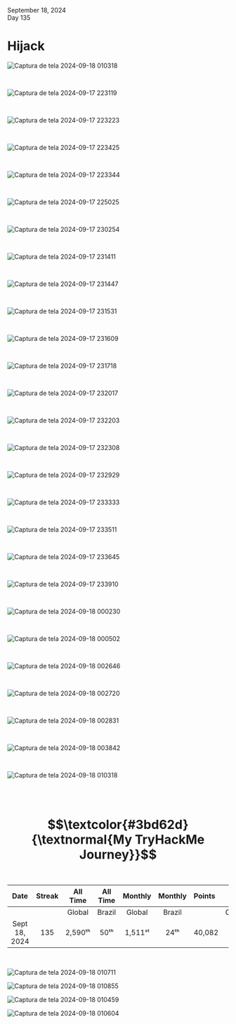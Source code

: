 September 18, 2024<br>
Day 135<br>


<h1>Hijack</h1>

![Captura de tela 2024-09-18 010318](https://github.com/user-attachments/assets/c1a3b198-532c-4132-bb3a-3c5d2475656b)

<br>


![Captura de tela 2024-09-17 223119](https://github.com/user-attachments/assets/737f046e-3748-4b6b-9f82-93a392c5aa08)


<br>

![Captura de tela 2024-09-17 223223](https://github.com/user-attachments/assets/cf9fe1bc-f065-48e5-a16c-7c31e85c4299)


<br>

![Captura de tela 2024-09-17 223425](https://github.com/user-attachments/assets/06206fd7-d4f0-4776-a846-f8179152b264)

<br>


![Captura de tela 2024-09-17 223344](https://github.com/user-attachments/assets/95afd48a-03b1-4945-ab6f-3895f76e2668)


<br>

![Captura de tela 2024-09-17 225025](https://github.com/user-attachments/assets/5ebe37ca-6ec2-41b3-8e24-8b19483f8555)


<br>

![Captura de tela 2024-09-17 230254](https://github.com/user-attachments/assets/749bc0e3-6702-4d8e-9760-0b91675f72c3)

<br>

![Captura de tela 2024-09-17 231411](https://github.com/user-attachments/assets/f7ff68a5-cd82-4289-816b-3328f953f828)

<br>

![Captura de tela 2024-09-17 231447](https://github.com/user-attachments/assets/c6b40bfe-4beb-4da4-bc37-e1c82a4076a8)

<br>

![Captura de tela 2024-09-17 231531](https://github.com/user-attachments/assets/509fec88-9761-47de-a061-3b7557e42e95)


<br>

![Captura de tela 2024-09-17 231609](https://github.com/user-attachments/assets/dba92313-8643-4277-a851-769b9590688b)

<br>

![Captura de tela 2024-09-17 231718](https://github.com/user-attachments/assets/17dc9dd9-f0c9-4ca1-b2af-e0b5daeac4f5)

<br>

![Captura de tela 2024-09-17 232017](https://github.com/user-attachments/assets/5d78760e-f98e-4a35-9833-8563a30acf46)

<br>

![Captura de tela 2024-09-17 232203](https://github.com/user-attachments/assets/4627c58f-569b-4901-b95a-6e41f664992e)



<br>

![Captura de tela 2024-09-17 232308](https://github.com/user-attachments/assets/e7014b3b-e3c6-4d0e-8326-3e4a15926463)



<br>

![Captura de tela 2024-09-17 232929](https://github.com/user-attachments/assets/88c5f480-6865-4fe5-87b0-53ecebe0d66b)

<br>

![Captura de tela 2024-09-17 233333](https://github.com/user-attachments/assets/550908de-ddd4-4c50-8ccc-ce850f14f739)

<br>

![Captura de tela 2024-09-17 233511](https://github.com/user-attachments/assets/04bce098-aca0-4be8-a02e-4b74d725bb04)

<br>

![Captura de tela 2024-09-17 233645](https://github.com/user-attachments/assets/c831822b-dbb4-43ba-817f-a83ee54a9ab1)


<br>

![Captura de tela 2024-09-17 233910](https://github.com/user-attachments/assets/f0195da1-84ad-45bc-9c01-0c80f1206781)



<br>

![Captura de tela 2024-09-18 000230](https://github.com/user-attachments/assets/2cee0b13-55b9-4e2e-8527-0b110b3b0abb)

<br>

![Captura de tela 2024-09-18 000502](https://github.com/user-attachments/assets/ad1d2133-9ac9-4143-820f-c21071e4c229)

<br>

![Captura de tela 2024-09-18 002646](https://github.com/user-attachments/assets/4752ed6d-6356-4e2a-8d2e-a44e63067435)

<br>

![Captura de tela 2024-09-18 002720](https://github.com/user-attachments/assets/0794c3d7-b5cc-4b3c-b407-66dce0e0555b)

<br>

![Captura de tela 2024-09-18 002831](https://github.com/user-attachments/assets/4fbaba39-77ac-465e-a004-9c5449787813)


<br>

![Captura de tela 2024-09-18 003842](https://github.com/user-attachments/assets/693de03f-9c89-4f46-bd4c-40dba4c27590)

<br>

![Captura de tela 2024-09-18 010318](https://github.com/user-attachments/assets/1452e02a-7b64-41d0-bbab-f3a5dd3fc1ef)

<br>
<br>

<h1 align="center"> $$\textcolor{#3bd62d}{\textnormal{My TryHackMe Journey}}$$ </h1>
<br>

<div align="center">

| Date              | Streak   | All Time     | All Time     | Monthly     | Monthly    | Points   | Rooms     | Badges    |
| :---------------: | :------: | :----------: | :----------: | :---------: | :--------: | :------  | :-------: | :-------: |
|                   |          |    Global    |    Brazil    |    Global   |   Brazil   |          | Completed |           |
| Sept 18, 2024     | 135      |    2,590ᵗʰ   |     50ᵗʰ     |   1,511ˢᵗ   |    24ᵗʰ    |  40,082  |    294    |     37    |

</div>

<br>


![Captura de tela 2024-09-18 010711](https://github.com/user-attachments/assets/8358aa36-d104-4179-ac00-db73d1f0c53c)



![Captura de tela 2024-09-18 010855](https://github.com/user-attachments/assets/df678ff4-ecaf-4dab-9f8d-48cdc42632f5)



![Captura de tela 2024-09-18 010459](https://github.com/user-attachments/assets/0ae7d180-714e-44c0-95eb-9a6b32cc878a)



![Captura de tela 2024-09-18 010604](https://github.com/user-attachments/assets/bdd8172d-49f7-4ee2-8a0c-041b986f7b22)

